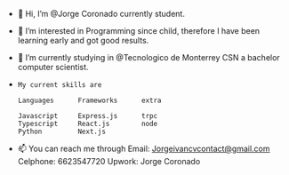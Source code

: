 - 👋 Hi, I’m @Jorge Coronado currently student.
- 👀 I’m interested in Programming since child, therefore I have been learning early and got good results.
- 🌱 I’m currently studying in @Tecnologico de Monterrey CSN a bachelor computer scientist.

-     My current skills are
      
      Languages      Frameworks      extra
      
      Javascript     Express.js      trpc 
      Typescript     React.js        node   
      Python         Next.js               
                               
      

- 📫 You can reach me through Email: Jorgeivancvcontact@gmail.com  Celphone: 6623547720 Upwork: Jorge Coronado

<!---

- 💞️ I’m looking to collaborate on ...

Ivandepv/Ivandepv is a ✨ special ✨ repository because its `README.md` (this file) appears on your GitHub profile.
You can click the Preview link to take a look at your changes.
--->
